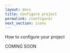 ```yaml
---
layout: docs
title: Configure project
permalink: /configure/
next_section: icons
---
```


How to configure your project

COMING SOON
